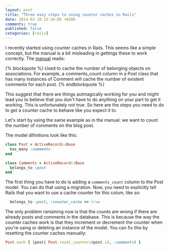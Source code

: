 ```yaml
---
layout: post
title: "Three easy steps to using counter caches in Rails"
date: 2014-03-10 15:34:05 +0100
comments: true
published: false
categories: [rails]
---
```

I recently started using counter caches in Rails. This seems like a simple concept, but the manual is a bit misleading in gettings these to work correctly. The [manual](http://guides.rubyonrails.org/active_record_basics.html#naming-conventions) reads:

{% blockquote %}
Used to cache the number of belonging objects on associations. For example, a comments_count column in a Post class that has many instances of Comment will cache the number of existent comments for each post.
{% endblockquote %}

This suggest that there are things autmagically working for you and might lead you to believe that you don't have to do anything on your part to get it working. This is unfortunately not true. So here are the steps you need to do to get a counter cache to behave like you expect it to.

Let's start by using the same example as in the manual: we want to count the number of comments on the blog post.

The model difinitions look like this:

``` ruby
class Post < ActiveRecord::Base
  has_many :comments
end

class Comments < ActiveRecord::Base
  belongs_to :post
end
```

The first thing you have to do is adding a `comments_count` column to the Post model. You can do that using a migration. Now, you need to explicitly tell Rails that you want to use a cache counter for this colum, like so:

``` ruby
  belongs_to :post, :counter_cache => true
```

The only problem ramaining now is that the counts are wrong if there are already posts and comments in the database. This is because the way the counter caches work is that they increment or decrement the counter when you're saing or deleting an instance of the model. You can fix this by resetting the counter caches manually:

``` ruby
Post.each { |post| Post.reset_counters(post.id, :comments) }
```





